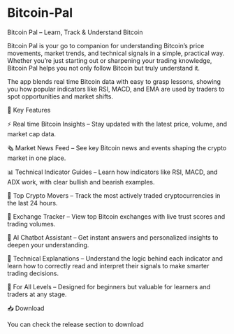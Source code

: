 # Bitcoin-Pal
Bitcoin Pal – Learn, Track &amp; Understand Bitcoin


Bitcoin Pal is your go to companion for understanding Bitcoin’s price movements, market trends, and technical signals in a simple, practical way. Whether you’re just starting out or sharpening your trading knowledge, Bitcoin Pal helps you not only follow Bitcoin but truly understand it.

The app blends real time Bitcoin data with easy to grasp lessons, showing you how popular indicators like RSI, MACD, and EMA are used by traders to spot opportunities and market shifts.

🌟 Key Features

⚡ Real time Bitcoin Insights – Stay updated with the latest price, volume, and market cap data.

🗞️ Market News Feed – See key Bitcoin news and events shaping the crypto market in one place.

📊 Technical Indicator Guides – Learn how indicators like RSI, MACD, and ADX work, with clear bullish and bearish examples.

🚀 Top Crypto Movers – Track the most actively traded cryptocurrencies in the last 24 hours.

🏦 Exchange Tracker – View top Bitcoin exchanges with live trust scores and trading volumes.

🤖 AI Chatbot Assistant – Get instant answers and personalized insights to deepen your understanding.

🧠 Technical Explanations – Understand the logic behind each indicator and learn how to correctly read and interpret their signals to make smarter trading decisions.

🎯 For All Levels – Designed for beginners but valuable for learners and traders at any stage.

📥 Download

You can check the release section to download
